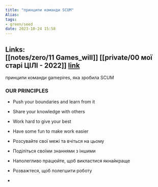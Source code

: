 ```yaml
---
title: "принципи команди SCUM"
Alias: 
tags:
- green/seed
date: 2023-10-24 15:58
---
```

Links:  
[[notes/zero/11 Games_will]]
[[private/00 мої старі ЦІЛІ - 2022]]
[link](https://gamepires.com/about-us/)
-
принципи команди gamepires, яка зробила SCUM

### OUR PRINCIPLES
- Push your boundaries and learn from it
- Share your knowledge with others
- Work hard to give your best
- Have some fun to make work easier


- Розсувайте свої межі та вчіться на цьому
- Поділіться своїми знаннями з іншими
- Наполегливо працюйте, щоб викластися якнайкраще
- Розважтеся, щоб полегшити роботу
- 
